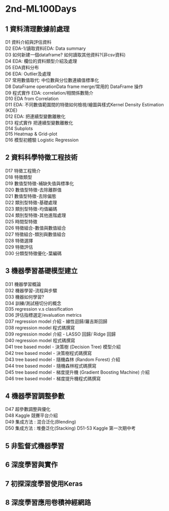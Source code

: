 # 2nd-ML100Days

## 1 資料清理數據前處理
D1 資料介紹與評估資料  
D2 EDA-1/讀取資料EDA: Data summary  
D3 如何新建一個dataframe? 如何讀取其他資料?(非csv資料)  
D4 EDA: 欄位的資料類型介紹及處理  
D5 EDA資料分布  
D6 EDA: Outlier及處理  
D7 常用數值取代: 中位數與分位數連續值標準化  
D8 DataFrame operationData frame merge/常用的 DataFrame 操作  
D9 程式實作 EDA: correlation/相關係數簡介  
D10 EDA from Correlation  
D11 EDA: 不同數值範圍間的特徵如何檢視/繪圖與樣式Kernel Density Estimation (KDE)  
D12 EDA: 把連續型變數離散化  
D13 程式實作 把連續型變數離散化  
D14 Subplots  
D15 Heatmap & Grid-plot  
D16 模型初體驗 Logistic Regression  

## 2 資料科學特徵工程技術  
D17 特徵工程簡介  
D18 特徵類型  
D19 數值型特徵-補缺失值與標準化  
D20 數值型特徵-去除離群值  
D21 數值型特徵-去除偏態  
D22 類別型特徵-基礎處理  
D23 類別型特徵-均值編碼  
D24 類別型特徵-其他進階處理  
D25 時間型特徵  
D26 特徵組合-數值與數值組合  
D27 特徵組合-類別與數值組合  
D28 特徵選擇  
D29 特徵評估  
D30 分類型特徵優化-葉編碼

## 3 機器學習基礎模型建立  
D31 機器學習概論  
D32 機器學習-流程與步驟  
D33 機器如何學習?  
D34 訓練/測試極切分的概念  
D35 regression v.s classification  
D36 評估指標選定/evaluation metrics  
D37 regression model 介紹 - 線性迴歸/羅吉斯回歸    
D38 regression model 程式碼撰寫    
D39 regression model 介紹 - LASSO 回歸/ Ridge 回歸  
D40 regression model 程式碼撰寫  
D41 tree based model - 決策樹 (Decision Tree) 模型介紹  
D42 tree based model - 決策樹程式碼撰寫  
D43 tree based model - 隨機森林 (Random Forest) 介紹  
D44 tree based model - 隨機森林程式碼撰寫  
D45 tree based model - 梯度提升機 (Gradient Boosting Machine) 介紹    
D46 tree based model - 梯度提升機程式碼撰寫    

## 4 機器學習調整參數  
D47 超參數調整與優化  
D48 Kaggle 競賽平台介紹  
D49 集成方法 : 混合泛化(Blending)  
D50 集成方法 : 堆疊泛化(Stacking)
D51-53 Kaggle 第一次期中考  

## 5 非監督式機器學習  

## 6 深度學習與實作  

## 7 初探深度學習使用Keras  

## 8 深度學習應用卷積神經網路  

